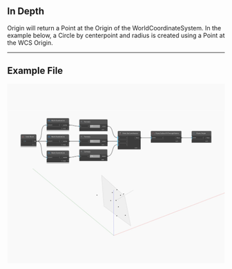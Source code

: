 ## In Depth
Origin will return a Point at the Origin of the WorldCoordinateSystem. In the example below, a Circle by centerpoint and radius is created using a Point at the WCS Origin.
___
## Example File

![Origin](./Autodesk.DesignScript.Geometry.Plane.Origin_img.jpg)

